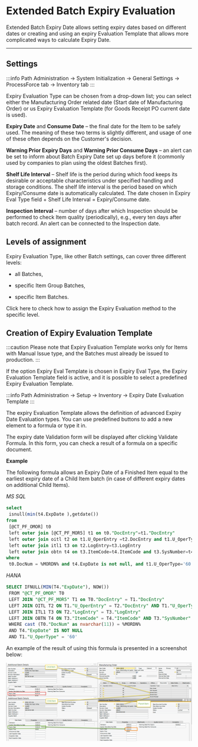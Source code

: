 # Extended Batch Expiry Evaluation

Extended Batch Expiry Date allows setting expiry dates based on different dates or creating and using an expiry Evaluation Template that allows more complicated ways to calculate Expiry Date.

---

## Settings

:::info Path
Administration → System Initialization → General Settings → ProcessForce tab → Inventory tab
:::

Expiry Evaluation Type can be chosen from a drop-down list; you can select either the Manufacturing Order related date (Start date of Manufacturing Order) or us Expiry Evaluation Template (for Goods Receipt PO current date is used).

**Expiry Date** and **Consume Date** – the final date for the Item to be safely used. The meaning of these two terms is slightly different, and usage of one of these often depends on the Customer's decision.

**Warning Prior Expiry Days** and **Warning Prior Consume Days** – an alert can be set to inform about Batch Expiry Date set up days before it (commonly used by companies to plan using the oldest Batches first).

**Shelf Life Interval** – Shelf life is the period during which food keeps its desirable or acceptable characteristics under specified handling and storage conditions. The shelf life interval is the period based on which Expiry/Consume date is automatically calculated. The date chosen in Expiry Eval Type field + Shelf Life Interval = Expiry/Consume date.

**Inspection Interval** – number of days after which Inspection should be performed to check Item quality (periodically), e.g., every ten days after batch record. An alert can be connected to the Inspection date.

## Levels of assignment

Expiry Evaluation Type, like other Batch settings, can cover three different levels:

- all Batches,

- specific Item Group Batches,

- specific Item Batches.

Click here to check how to assign the Expiry Evaluation method to the specific level.

## Creation of Expiry Evaluation Template

:::caution
Please note that Expiry Evaluation Template works only for Items with Manual Issue type, and the Batches must already be issued to production.
:::

If the option Expiry Eval Template is chosen in Expiry Eval Type, the Expiry Evaluation Template field is active, and it is possible to select a predefined Expiry Evaluation Template.

:::info Path
Administration → Setup → Inventory → Expiry Date Evaluation Template
:::

The expiry Evaluation Template allows the definition of advanced Expiry Date Evaluation types. You can use predefined buttons to add a new element to a formula or type it in.

The expiry date Validation form will be displayed after clicking Validate Formula. In this form, you can check a result of a formula on a specific document.

**Example**

The following formula allows an Expiry Date of a Finished Item equal to the earliest expiry date of a Child Item batch (in case of different expiry dates on additional Child Items).

*MS SQL*

```sql
select
 isnull(min(t4.ExpDate ),getdate())
from
 [@CT_PF_OMOR] t0
 left outer join [@CT_PF_MOR5] t1 on t0."DocEntry"=t1."DocEntry"
 left outer join oitl t2 on t1.U_OperEntry =t2.DocEntry and t1.U_OperType=t2.DocType
 left outer join itl1 t3 on t2.LogEntry=t3.LogEntry
 left outer join obtn t4 on t3.ItemCode=t4.ItemCode and t3.SysNumber=t4.SysNumber
where
 t0.DocNum = %MORDN% and t4.ExpDate is not null, and t1.U_OperType='60'
```

*HANA*

```sql
SELECT IFNULL(MIN(T4."ExpDate"), NOW())
 FROM "@CT_PF_OMOR" T0
 LEFT JOIN "@CT_PF_MOR5" T1 on T0."DocEntry" = T1."DocEntry"
 LEFT JOIN OITL T2 ON T1."U_OperEntry" = T2."DocEntry" AND T1."U_OperType" = T2."DocType"
 LEFT JOIN ITL1 T3 ON T2."LogEntry" = T3."LogEntry"
 LEFT JOIN OBTN T4 ON T3."ItemCode" = T4."ItemCode" AND T3."SysNumber" = T4."SysNumber"
 WHERE cast (T0."DocNum" as nvarchar(11)) = %MORDN%
 AND T4."ExpDate" IS NOT NULL
 AND T1."U_OperType" = '60'
```

An example of the result of using this formula is presented in a screenshot below:

![Item Child Expiry Date](./media/item-child-expiry-date.png)
